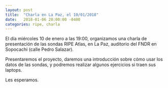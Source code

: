 ```yaml
---
layout: post
title:  "Charla en La Paz, el 10/01/2018"
date:   2018-01-06 20:00:00 -0400
categories: ripe, charla
---
```


El día miércoles 10 de enero a las 19:00, organizamos una charla de presentación de las sondas RIPE Atlas, en La Paz, auditorio del FNDR en Sopocachi (calle Pedro Salazar).

Presentaremos el proyecto, daremos una introducción sobre cómo usar los datos de las sondas, y podremos realizar algunos ejercicios si traen sus laptops.

Les esperamos.
